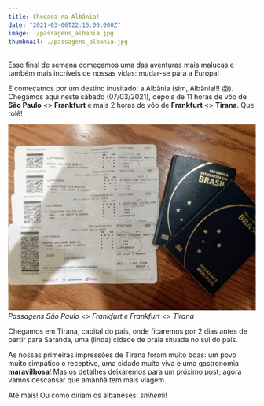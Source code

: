 ```yaml
---
title: Chegada na Albânia!
date: "2021-03-06T22:15:00.000Z"
image: ./passagens_albania.jpg
thumbnail: ./passagens_albania.jpg
---
```


Esse final de semana começamos uma das aventuras mais malucas e também mais incríveis de nossas vidas: mudar-se para a Europa!

E começamos por um destino inusitado: a Albânia (sim, Albânia!!! 😱). Chegamos aqui neste sábado (07/03/2021), depois de 11 horas de vôo de **São Paulo** <> **Frankfurt** e mais 2 horas de vôo de **Frankfurt** <> **Tirana**. Que rolê!

![Passagem Albania](./passagens_albania.jpg)
*Passagens São Paulo <> Frankfurt e Frankfurt <> Tirana*

Chegamos em Tirana, capital do país, onde ficaremos por 2 dias antes de partir para Saranda, uma (linda) cidade de praia situada no sul do país.

As nossas primeiras impressões de Tirana foram muito boas: um povo muito simpático e receptivo, uma cidade muito viva e uma gastronomia **maravilhosa**! Mas os detalhes deixaremos para um próximo post; agora vamos descansar que amanhã tem mais viagem.

Até mais! Ou como diriam os albaneses: *shihem*i!
